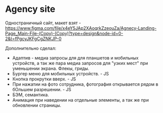 # Agency site
Одностраничный сайт, макет взят - https://www.figma.com/file/x4eY5JAp2XAoqrkZzeouZa/Agnecy-Landing-Page_Main-File-(Copy)-(Copy)?type=design&node-id=0-2&t=fPgcyJKFgCgZNKJP-0

Дополнительно сделал:

- Адаптив - медиа запросы для для планшетов и мобильных устройств, а так же пара медиа запросов для "узких мест" при уменьшении экрана. Флекы, гриды.
- Бургер меню для мобильных устройств. - JS
- Кнопка прокрутки вверх. - JS
- При нажатии на фото сотрудника, фотография открывается рядом в бОльшем разрешении. - JS
- БЭМ, семантика.
- Анимация при наведении на отдельные элементы, а так же при обновлении страницы.
